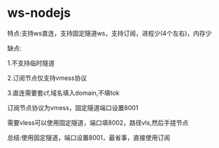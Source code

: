 # ws-nodejs

特点:支持ws直连，支持固定隧道ws，支持订阅，进程少(4个左右)，内存少

缺点:

1.不支持临时隧道

2.订阅节点仅支持vmess协议

3.直连需要套cf,域名填入domain,不填tok

订阅节点协议为vmess，固定隧道端口设置8001

需要vless可以使用固定隧道，端口填8002，路径vls,然后手搓节点


总结:使用固定隧道，端口设置8001，最省事，直接使用订阅
